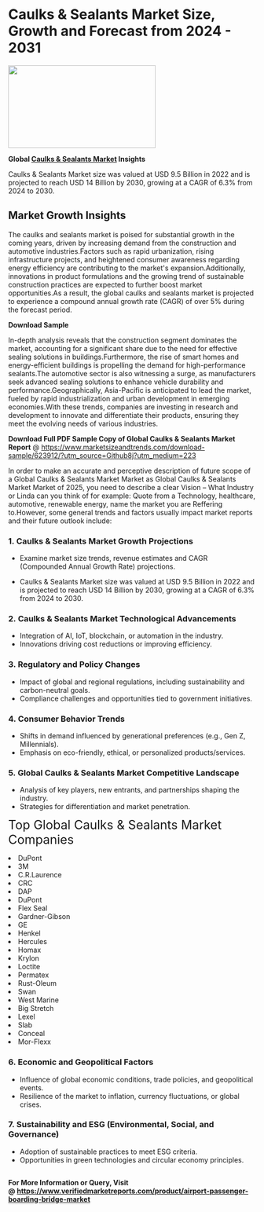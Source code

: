 <H1>Caulks & Sealants Market Size, Growth and Forecast from 2024 - 2031</H1><img class="aligncenter size-medium wp-image-584254" src="https://thirdeyenews.in/wp-content/uploads/2024/09/Global-Market-Research-300x168.jpeg" alt="" width="300" height="168" /><p><strong>Global&nbsp;<a href="https://www.marketsizeandtrends.com/download-sample/623912/?utm_source=Github8j?utm_medium=223">Caulks & Sealants Market</a> Insights</strong></p><p>Caulks & Sealants Market size was valued at USD 9.5 Billion in 2022 and is projected to reach USD 14 Billion by 2030, growing at a CAGR of 6.3% from 2024 to 2030.</p><p><h2>Market Growth Insights</h2> <p>The caulks and sealants market is poised for substantial growth in the coming years, driven by increasing demand from the construction and automotive industries.Factors such as rapid urbanization, rising infrastructure projects, and heightened consumer awareness regarding energy efficiency are contributing to the market's expansion.Additionally, innovations in product formulations and the growing trend of sustainable construction practices are expected to further boost market opportunities.As a result, the global caulks and sealants market is projected to experience a compound annual growth rate (CAGR) of over 5% during the forecast period.</p> <p><strong>Download Sample</strong></p> <p>In-depth analysis reveals that the construction segment dominates the market, accounting for a significant share due to the need for effective sealing solutions in buildings.Furthermore, the rise of smart homes and energy-efficient buildings is propelling the demand for high-performance sealants.The automotive sector is also witnessing a surge, as manufacturers seek advanced sealing solutions to enhance vehicle durability and performance.Geographically, Asia-Pacific is anticipated to lead the market, fueled by rapid industrialization and urban development in emerging economies.With these trends, companies are investing in research and development to innovate and differentiate their products, ensuring they meet the evolving needs of various industries.</p> <p><span class=""><strong>Download Full PDF Sample Copy of Global Caulks & Sealants Market Report</strong> @ <a href="https://www.marketsizeandtrends.com/download-sample/623912/?utm_source=Github8j?utm_medium=223" target="_blank">https://www.marketsizeandtrends.com/download-sample/623912/?utm_source=Github8j?utm_medium=223</a></span></p><p>In order to make an accurate and perceptive description of future scope of a Global&nbsp;Caulks & Sealants Market Market as Global&nbsp;Caulks & Sealants Market Market of 2025, you need to describe a clear Vision &ndash; What Industry or Linda can you think of for example: Quote from a Technology, healthcare, automotive, renewable energy, name the market you are Reffering to.However, some general trends and factors usually impact market reports and their future outlook include:</p><h3>1.&nbsp;<strong>Caulks & Sealants Market Growth Projections</strong></h3><ul><li>Examine market size trends, revenue estimates and CAGR (Compounded Annual Growth Rate) projections.</li><li><p>Caulks & Sealants Market size was valued at USD 9.5 Billion in 2022 and is projected to reach USD 14 Billion by 2030, growing at a CAGR of 6.3% from 2024 to 2030.</p></li></ul><h3>2.&nbsp;<strong>Caulks & Sealants Market Technological Advancements</strong></h3><ul><li>Integration of AI, IoT, blockchain, or automation in the industry.</li><li>Innovations driving cost reductions or improving efficiency.</li></ul><h3>3.&nbsp;<strong>Regulatory and Policy Changes</strong></h3><ul><li>Impact of global and regional regulations, including sustainability and carbon-neutral goals.</li><li>Compliance challenges and opportunities tied to government initiatives.</li></ul><h3>4.&nbsp;<strong>Consumer Behavior Trends</strong></h3><ul><li>Shifts in demand influenced by generational preferences (e.g., Gen Z, Millennials).</li><li>Emphasis on eco-friendly, ethical, or personalized products/services.</li></ul><h3>5.&nbsp;<strong>Global Caulks & Sealants Market Competitive Landscape</strong></h3><ul><li>Analysis of key players, new entrants, and partnerships shaping the industry.</li><li>Strategies for differentiation and market penetration.</li></ul><p data-pm-slice="1 1 []"><span style="color: inherit; font-family: inherit; font-size: 25px;">Top Global Caulks & Sealants Market Companies</span></p><div class="" data-test-id=""><p><li>DuPont</li><li> 3M</li><li> C.R.Laurence</li><li> CRC</li><li> DAP</li><li> DuPont</li><li> Flex Seal</li><li> Gardner-Gibson</li><li> GE</li><li> Henkel</li><li> Hercules</li><li> Homax</li><li> Krylon</li><li> Loctite</li><li> Permatex</li><li> Rust-Oleum</li><li> Swan</li><li> West Marine</li><li> Big Stretch</li><li> Lexel</li><li> Slab</li><li> Conceal</li><li> Mor-Flexx</li></p></div><h3>6.&nbsp;<strong>Economic and Geopolitical Factors</strong></h3><ul><li>Influence of global economic conditions, trade policies, and geopolitical events.</li><li>Resilience of the market to inflation, currency fluctuations, or global crises.</li></ul><h3>7.&nbsp;<strong>Sustainability and ESG (Environmental, Social, and Governance)</strong></h3><ul><li>Adoption of sustainable practices to meet ESG criteria.</li><li>Opportunities in green technologies and circular economy principles.</li></ul><h2><strong style="font-size: 14px;">For More Information or Query, Visit @&nbsp;</strong><a style="background-color: #ffffff; font-size: 14px;" href="https://www.marketsizeandtrends.com/report/caulks-and-sealants-market/" target="_blank">https://www.verifiedmarketreports.com/product/airport-passenger-boarding-bridge-market</a></h2>